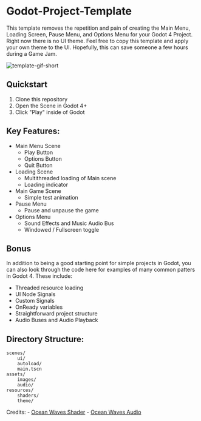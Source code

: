 # Godot-Project-Template

This template removes the repetition and pain of creating the Main Menu, Loading Screen, Pause Menu, and Options Menu for your Godot 4 Project.
Right now there is no UI theme. Feel free to copy this template and apply your own theme to the UI. Hopefully, this can save someone a few hours 
during a Game Jam.

![template-gif-short](https://github.com/Dutchgoose/Godot-Project-Template/assets/5461381/17ba7cfb-9027-4a59-9769-f1aca14e8ebc)

## Quickstart

1. Clone this repository
2. Open the Scene in Godot 4+
3. Click "Play" inside of Godot

## Key Features:
- Main Menu Scene
	- Play Button
	- Options Button
	- Quit Button
- Loading Scene
	- Multithreaded loading of Main scene
	- Loading indicator
- Main Game Scene
	- Simple test animation
- Pause Menu
	- Pause and unpause the game
- Options Menu
	- Sound Effects and Music Audio Bus
	- Windowed / Fullscreen toggle

## Bonus
In addition to being a good starting point for simple projects in Godot, you can also look through the code here for examples of many common patters in Godot 4. These include:
- Threaded resource loading
- UI Node Signals
- Custom Signals
- OnReady variables
- Straightforward project structure
- Audio Buses and Audio Playback

## Directory Structure:
```
scenes/
    ui/
    autoload/
    main.tscn
assets/
    images/
    audio/
resources/
    shaders/
    theme/
```

Credits:
	- [Ocean Waves Shader](https://godotshaders.com/shader/wind-waker-water-no-textures-needed/)
	- [Ocean Waves Audio](https://freesound.org/people/SNaumann/sounds/708997/)
